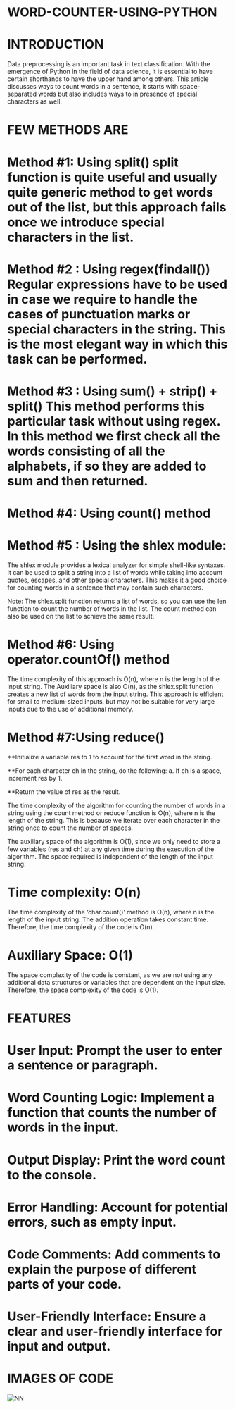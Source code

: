 # WORD-COUNTER-USING-PYTHON
# INTRODUCTION

Data preprocessing is an important task in text classification. With the emergence of Python in the field of data science, it is essential to have certain shorthands to have the upper hand among others. This article discusses ways to count words in a sentence, it starts with space-separated words but also includes ways to in presence of special characters as well.

# FEW METHODS ARE

# Method #1: Using split() split function is quite useful and usually quite generic method to get words out of the list, but this approach fails once we introduce special characters in the list. 

# Method #2 : Using regex(findall()) Regular expressions have to be used in case we require to handle the cases of punctuation marks or special characters in the string. This is the most elegant way in which this task can be performed. 

# Method #3 : Using sum() + strip() + split() This method performs this particular task without using regex. In this method we first check all the words consisting of all the alphabets, if so they are added to sum and then returned. 

# Method #4: Using count() method

# Method #5 : Using the shlex module:

The shlex module provides a lexical analyzer for simple shell-like syntaxes. It can be used to split a string into a list of words while taking into account quotes, escapes, and other special characters. This makes it a good choice for counting words in a sentence that may contain such characters.

Note: The shlex.split function returns a list of words, so you can use the len function to count the number of words in the list. The count method can also be used on the list to achieve the same result.


# Method #6: Using operator.countOf() method

The time complexity of this approach is O(n), where n is the length of the input string. 
The Auxiliary space is also O(n), as the shlex.split function creates a new list of words from the input string. This approach is efficient for small to medium-sized inputs, but may not be suitable for very large inputs due to the use of additional memory.


# Method #7:Using reduce()

**Initialize a variable res to 1 to account for the first word in the string.

**For each character ch in the string, do the following:
a. If ch is a space, increment res by 1.


**Return the value of res as the result.


The time complexity of the algorithm for counting the number of words in a string using the count method or reduce function is O(n), where n is the length of the string. This is because we iterate over each character in the string once to count the number of spaces.

The auxiliary space of the algorithm is O(1), since we only need to store a few variables (res and ch) at any given time during the execution of the algorithm. The space required is independent of the length of the input string.


# Time complexity: O(n)

The time complexity of the ‘char.count()’ method is O(n), where n is the length of the input string. The addition operation takes constant time. Therefore, the time complexity of the code is O(n).


# Auxiliary Space: O(1)

The space complexity of the code is constant, as we are not using any additional data structures or variables that are dependent on the input size. Therefore, the space complexity of the code is O(1).


# FEATURES


# User Input: Prompt the user to enter a sentence or paragraph.

# Word Counting Logic: Implement a function that counts the number of words in the input.

# Output Display: Print the word count to the console.

# Error Handling: Account for potential errors, such as empty input.

# Code Comments: Add comments to explain the purpose of different parts of your code.

# User-Friendly Interface: Ensure a clear and user-friendly interface for input and output.




# IMAGES OF CODE




![NN](https://github.com/vishnuyadav78/WORD-COUNTER-USING-PYTHON/assets/173454005/5027ab1f-fa1f-4ea6-ba65-bccceff30268)









